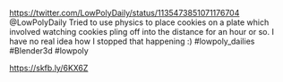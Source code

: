https://twitter.com/LowPolyDaily/status/1135473851071176704 @LowPolyDaily Tried to use physics to place cookies on a plate which involved watching cookies pling off into the distance for an hour or so. I have no real idea how I stopped that happening :) #lowpoly_dailies #Blender3d #lowpoly

https://skfb.ly/6KX6Z
